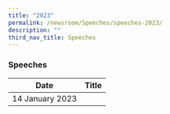 ```yaml
---
title: "2023"
permalink: /newsroom/Speeches/speeches-2023/
description: ""
third_nav_title: Speeches
---
```

### Speeches

| Date | Title |
| --- | --- |
|14 January 2023 | [](/files/Speech/GOH%20Speech%20for%20Little%20Steps%20@%20North%20West.pdf)